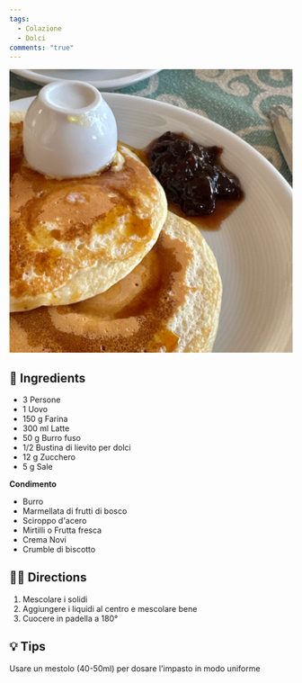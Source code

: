 ```yaml
---
tags:
  - Colazione
  - Dolci
comments: "true"
---
```


![](../images/pancakes.jpeg)

## 🧾 Ingredients

- 3 Persone
- 1 Uovo
- 150 g Farina
- 300 ml Latte
- 50 g Burro fuso
- 1/2 Bustina di lievito per dolci
- 12 g Zucchero
- 5 g Sale

**Condimento**
- Burro
- Marmellata di frutti di bosco
- Sciroppo d'acero
- Mirtilli o Frutta fresca
- Crema Novi
- Crumble di biscotto

## 👩‍🍳 Directions

1. Mescolare i solidi
2. Aggiungere i liquidi al centro e mescolare bene
3. Cuocere in padella a 180°

## 💡 Tips

Usare un mestolo (40-50ml) per dosare l'impasto in modo uniforme


